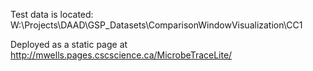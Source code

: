 Test data is located: W:\Projects\DAAD\GSP_Datasets\ComparisonWindowVisualization\CC1

Deployed as a static page at http://mwells.pages.cscscience.ca/MicrobeTraceLite/
